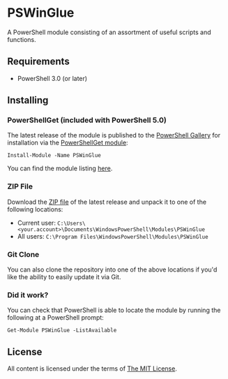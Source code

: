PSWinGlue
=========

A PowerShell module consisting of an assortment of useful scripts and functions.

Requirements
------------

- PowerShell 3.0 (or later)

Installing
----------

### PowerShellGet (included with PowerShell 5.0)

The latest release of the module is published to the [PowerShell Gallery](https://www.powershellgallery.com/) for installation via the [PowerShellGet module](https://www.powershellgallery.com/GettingStarted):

```posh
Install-Module -Name PSWinGlue
```

You can find the module listing [here](https://www.powershellgallery.com/packages/PSWinGlue).

### ZIP File

Download the [ZIP file](https://github.com/ralish/PSWinGlue/archive/stable.zip) of the latest release and unpack it to one of the following locations:

- Current user: `C:\Users\<your.account>\Documents\WindowsPowerShell\Modules\PSWinGlue`
- All users: `C:\Program Files\WindowsPowerShell\Modules\PSWinGlue`

### Git Clone

You can also clone the repository into one of the above locations if you'd like the ability to easily update it via Git.

### Did it work?

You can check that PowerShell is able to locate the module by running the following at a PowerShell prompt:

```posh
Get-Module PSWinGlue -ListAvailable
```

License
-------

All content is licensed under the terms of [The MIT License](LICENSE).
